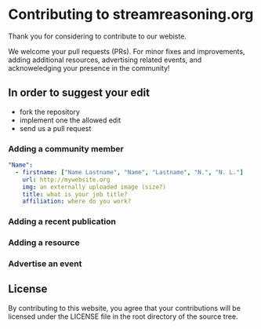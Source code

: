# Contributing to streamreasoning.org

Thank you for considering to contribute to our webiste.

We welcome your pull requests (PRs). For minor fixes and improvements, adding additional resources, advertising related events, and acknoweledging your presence in the community!

## In order to suggest your edit

- fork the repository
- implement one the allowed edit
- send us a pull request


### Adding a community member

```yml
"Name":
  - firstname: ["Name Lastname", "Name", "Lastname", "N.", "N. L."]
    url: http://mywebsite.org
    img: an externally uploaded image (size?)
    title: what is your job title?
    affiliation: where do you work?
```

### Adding a recent publication


### Adding a resource

### Advertise an event

### 






## License
By contributing to this website, you agree that your contributions will be licensed
under the LICENSE file in the root directory of the source tree.
